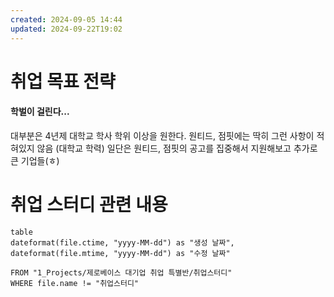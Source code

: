 ```yaml
---
created: 2024-09-05 14:44
updated: 2024-09-22T19:02
---
```

# 취업 목표 전략
#### 학벌이 걸린다...
대부분은 4년제 대학교 학사 학위 이상을 원한다.
원티드, 점핏에는 딱히 그런 사항이 적혀있지 않음 (대학교 학력)
일단은 원티드, 점핏의 공고를 집중해서 지원해보고 
추가로 큰 기업들(ㅎ)

# 취업 스터디 관련 내용

 ```dataview 
table 
dateformat(file.ctime, "yyyy-MM-dd") as "생성 날짜", 
dateformat(file.mtime, "yyyy-MM-dd") as "수정 날짜" 

FROM "1_Projects/제로베이스 대기업 취업 특별반/취업스터디"
WHERE file.name != "취업스터디"
```

